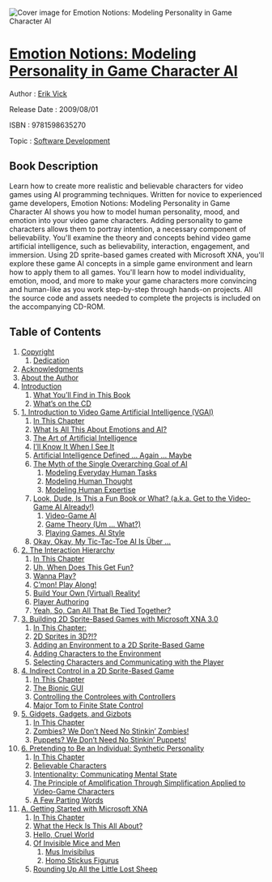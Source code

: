 ![Cover image for Emotion Notions: Modeling Personality in Game Character AI](https://imgdetail.ebookreading.net/cover/cover/software_development/EB9781598635270.jpg)

[Emotion Notions: Modeling Personality in Game Character AI](https://ebookreading.net/view/book/Emotion+Notions%3A+Modeling+Personality+in+Game+Character+AI-EB9781598635270_1.html "Emotion Notions: Modeling Personality in Game Character AI")
====================================================================================================================

Author : [Erik Vick](https://ebookreading.net/search/author/Erik+Vick)

Release Date : 2009/08/01

ISBN : 9781598635270

Topic : [Software Development](https://ebookreading.net/search/category/software-development)

Book Description
-----------------

Learn how to create more realistic and believable characters for video games using AI programming techniques. Written for novice to experienced game developers, Emotion Notions: Modeling Personality in Game Character AI shows you how to model human personality, mood, and emotion into your video game characters. Adding personality to game characters allows them to portray intention, a necessary component of believability. You'll examine the theory and concepts behind video game artificial intelligence, such as believability, interaction, engagement, and immersion. Using 2D sprite-based games created with Microsoft XNA, you'll explore these game AI concepts in a simple game environment and learn how to apply them to all games. You'll learn how to model individuality, emotion, mood, and more to make your game characters more convincing and human-like as you work step-by-step through hands-on projects. All the source code and assets needed to complete the projects is included on the accompanying CD-ROM.
              
Table of Contents
-----------------

1. [Copyright](https://ebookreading.net/view/book/Emotion+Notions%3A+Modeling+Personality+in+Game+Character+AI-EB9781598635270_1.html)
    1. [Dedication](https://ebookreading.net/view/book/Emotion+Notions%3A+Modeling+Personality+in+Game+Character+AI-EB9781598635270_1.html#ded01)
1. [Acknowledgments](https://ebookreading.net/view/book/Emotion+Notions%3A+Modeling+Personality+in+Game+Character+AI-EB9781598635270_2.html)
1. [About the Author](https://ebookreading.net/view/book/Emotion+Notions%3A+Modeling+Personality+in+Game+Character+AI-EB9781598635270_3.html)
1. [Introduction](https://ebookreading.net/view/book/Emotion+Notions%3A+Modeling+Personality+in+Game+Character+AI-EB9781598635270_4.html)
    1. [What You’ll Find in This Book](https://ebookreading.net/view/book/Emotion+Notions%3A+Modeling+Personality+in+Game+Character+AI-EB9781598635270_4.html#pre03lev1sec01)
    1. [What’s on the CD](https://ebookreading.net/view/book/Emotion+Notions%3A+Modeling+Personality+in+Game+Character+AI-EB9781598635270_4.html#pre03lev1sec02)
1. [1. Introduction to Video Game Artificial Intelligence (VGAI)](https://ebookreading.net/view/book/Emotion+Notions%3A+Modeling+Personality+in+Game+Character+AI-EB9781598635270_5.html)
    1. [In This Chapter](https://ebookreading.net/view/book/Emotion+Notions%3A+Modeling+Personality+in+Game+Character+AI-EB9781598635270_5.html#ch01lev1sec1)
    1. [What Is All This About Emotions and AI?](https://ebookreading.net/view/book/Emotion+Notions%3A+Modeling+Personality+in+Game+Character+AI-EB9781598635270_5.html#ch01lev1sec2)
    1. [The Art of Artificial Intelligence](https://ebookreading.net/view/book/Emotion+Notions%3A+Modeling+Personality+in+Game+Character+AI-EB9781598635270_5.html#ch01lev1sec3)
    1. [I’ll Know It When I See It](https://ebookreading.net/view/book/Emotion+Notions%3A+Modeling+Personality+in+Game+Character+AI-EB9781598635270_5.html#ch01lev1sec4)
    1. [Artificial Intelligence Defined … Again … Maybe](https://ebookreading.net/view/book/Emotion+Notions%3A+Modeling+Personality+in+Game+Character+AI-EB9781598635270_5.html#ch01lev1sec5)
    1. [The Myth of the Single Overarching Goal of AI](https://ebookreading.net/view/book/Emotion+Notions%3A+Modeling+Personality+in+Game+Character+AI-EB9781598635270_5.html#ch01lev1sec6)
        1. [Modeling Everyday Human Tasks](https://ebookreading.net/view/book/Emotion+Notions%3A+Modeling+Personality+in+Game+Character+AI-EB9781598635270_5.html#ch01lev2sec1)
        1. [Modeling Human Thought](https://ebookreading.net/view/book/Emotion+Notions%3A+Modeling+Personality+in+Game+Character+AI-EB9781598635270_5.html#ch01lev2sec2)
        1. [Modeling Human Expertise](https://ebookreading.net/view/book/Emotion+Notions%3A+Modeling+Personality+in+Game+Character+AI-EB9781598635270_5.html#ch01lev2sec3)
    1. [Look, Dude, Is This a Fun Book or What? (a.k.a. Get to the Video-Game AI Already!)](https://ebookreading.net/view/book/Emotion+Notions%3A+Modeling+Personality+in+Game+Character+AI-EB9781598635270_5.html#ch01lev1sec7)
        1. [Video-Game AI](https://ebookreading.net/view/book/Emotion+Notions%3A+Modeling+Personality+in+Game+Character+AI-EB9781598635270_5.html#ch01lev2sec4)
        1. [Game Theory (Um … What?)](https://ebookreading.net/view/book/Emotion+Notions%3A+Modeling+Personality+in+Game+Character+AI-EB9781598635270_5.html#ch01lev2sec5)
        1. [Playing Games, AI Style](https://ebookreading.net/view/book/Emotion+Notions%3A+Modeling+Personality+in+Game+Character+AI-EB9781598635270_5.html#ch01lev2sec6)
    1. [Okay, Okay, My Tic-Tac-Toe AI Is Über …](https://ebookreading.net/view/book/Emotion+Notions%3A+Modeling+Personality+in+Game+Character+AI-EB9781598635270_5.html#ch01lev1sec8)
1. [2. The Interaction Hierarchy](https://ebookreading.net/view/book/Emotion+Notions%3A+Modeling+Personality+in+Game+Character+AI-EB9781598635270_6.html)
    1. [In This Chapter](https://ebookreading.net/view/book/Emotion+Notions%3A+Modeling+Personality+in+Game+Character+AI-EB9781598635270_6.html#ch02lev1sec1)
    1. [Uh, When Does This Get Fun?](https://ebookreading.net/view/book/Emotion+Notions%3A+Modeling+Personality+in+Game+Character+AI-EB9781598635270_6.html#ch02lev1sec2)
    1. [Wanna Play?](https://ebookreading.net/view/book/Emotion+Notions%3A+Modeling+Personality+in+Game+Character+AI-EB9781598635270_6.html#ch02lev1sec3)
    1. [C’mon! Play Along!](https://ebookreading.net/view/book/Emotion+Notions%3A+Modeling+Personality+in+Game+Character+AI-EB9781598635270_6.html#ch02lev1sec4)
    1. [Build Your Own (Virtual) Reality!](https://ebookreading.net/view/book/Emotion+Notions%3A+Modeling+Personality+in+Game+Character+AI-EB9781598635270_6.html#ch02lev1sec5)
    1. [Player Authoring](https://ebookreading.net/view/book/Emotion+Notions%3A+Modeling+Personality+in+Game+Character+AI-EB9781598635270_6.html#ch02lev1sec6)
    1. [Yeah, So, Can All That Be Tied Together?](https://ebookreading.net/view/book/Emotion+Notions%3A+Modeling+Personality+in+Game+Character+AI-EB9781598635270_6.html#ch02lev1sec7)
1. [3. Building 2D Sprite-Based Games with Microsoft XNA 3.0](https://ebookreading.net/view/book/Emotion+Notions%3A+Modeling+Personality+in+Game+Character+AI-EB9781598635270_7.html)
    1. [In This Chapter:](https://ebookreading.net/view/book/Emotion+Notions%3A+Modeling+Personality+in+Game+Character+AI-EB9781598635270_7.html#ch03lev1sec1)
    1. [2D Sprites in 3D?!?](https://ebookreading.net/view/book/Emotion+Notions%3A+Modeling+Personality+in+Game+Character+AI-EB9781598635270_7.html#ch03lev1sec2)
    1. [Adding an Environment to a 2D Sprite-Based Game](https://ebookreading.net/view/book/Emotion+Notions%3A+Modeling+Personality+in+Game+Character+AI-EB9781598635270_7.html#ch03lev1sec3)
    1. [Adding Characters to the Environment](https://ebookreading.net/view/book/Emotion+Notions%3A+Modeling+Personality+in+Game+Character+AI-EB9781598635270_7.html#ch03lev1sec4)
    1. [Selecting Characters and Communicating with the Player](https://ebookreading.net/view/book/Emotion+Notions%3A+Modeling+Personality+in+Game+Character+AI-EB9781598635270_7.html#ch03lev1sec5)
1. [4. Indirect Control in a 2D Sprite-Based Game](https://ebookreading.net/view/book/Emotion+Notions%3A+Modeling+Personality+in+Game+Character+AI-EB9781598635270_8.html)
    1. [In This Chapter](https://ebookreading.net/view/book/Emotion+Notions%3A+Modeling+Personality+in+Game+Character+AI-EB9781598635270_8.html#ch04lev1sec1)
    1. [The Bionic GUI](https://ebookreading.net/view/book/Emotion+Notions%3A+Modeling+Personality+in+Game+Character+AI-EB9781598635270_8.html#ch04lev1sec2)
    1. [Controlling the Controlees with Controllers](https://ebookreading.net/view/book/Emotion+Notions%3A+Modeling+Personality+in+Game+Character+AI-EB9781598635270_8.html#ch04lev1sec3)
    1. [Major Tom to Finite State Control](https://ebookreading.net/view/book/Emotion+Notions%3A+Modeling+Personality+in+Game+Character+AI-EB9781598635270_8.html#ch04lev1sec4)
1. [5. Gidgets, Gadgets, and Gizbots](https://ebookreading.net/view/book/Emotion+Notions%3A+Modeling+Personality+in+Game+Character+AI-EB9781598635270_9.html)
    1. [In This Chapter](https://ebookreading.net/view/book/Emotion+Notions%3A+Modeling+Personality+in+Game+Character+AI-EB9781598635270_9.html#ch05lev1sec1)
    1. [Zombies? We Don’t Need No Stinkin’ Zombies!](https://ebookreading.net/view/book/Emotion+Notions%3A+Modeling+Personality+in+Game+Character+AI-EB9781598635270_9.html#ch05lev1sec2)
    1. [Puppets? We Don’t Need No Stinkin’ Puppets!](https://ebookreading.net/view/book/Emotion+Notions%3A+Modeling+Personality+in+Game+Character+AI-EB9781598635270_9.html#ch05lev1sec3)
1. [6. Pretending to Be an Individual: Synthetic Personality](https://ebookreading.net/view/book/Emotion+Notions%3A+Modeling+Personality+in+Game+Character+AI-EB9781598635270_10.html)
    1. [In This Chapter](https://ebookreading.net/view/book/Emotion+Notions%3A+Modeling+Personality+in+Game+Character+AI-EB9781598635270_10.html#ch06lev1sec1)
    1. [Believable Characters](https://ebookreading.net/view/book/Emotion+Notions%3A+Modeling+Personality+in+Game+Character+AI-EB9781598635270_10.html#ch06lev1sec2)
    1. [Intentionality: Communicating Mental State](https://ebookreading.net/view/book/Emotion+Notions%3A+Modeling+Personality+in+Game+Character+AI-EB9781598635270_10.html#ch06lev1sec3)
    1. [The Principle of Amplification Through Simplification Applied to Video-Game Characters](https://ebookreading.net/view/book/Emotion+Notions%3A+Modeling+Personality+in+Game+Character+AI-EB9781598635270_10.html#ch06lev1sec4)
    1. [A Few Parting Words](https://ebookreading.net/view/book/Emotion+Notions%3A+Modeling+Personality+in+Game+Character+AI-EB9781598635270_10.html#ch06lev1sec5)
1. [A. Getting Started with Microsoft XNA](https://ebookreading.net/view/book/Emotion+Notions%3A+Modeling+Personality+in+Game+Character+AI-EB9781598635270_11.html)
    1. [In This Chapter](https://ebookreading.net/view/book/Emotion+Notions%3A+Modeling+Personality+in+Game+Character+AI-EB9781598635270_11.html#app01lev1sec1)
    1. [What the Heck Is This All About?](https://ebookreading.net/view/book/Emotion+Notions%3A+Modeling+Personality+in+Game+Character+AI-EB9781598635270_11.html#app01lev1sec2)
    1. [Hello, Cruel World](https://ebookreading.net/view/book/Emotion+Notions%3A+Modeling+Personality+in+Game+Character+AI-EB9781598635270_11.html#app01lev1sec3)
    1. [Of Invisible Mice and Men](https://ebookreading.net/view/book/Emotion+Notions%3A+Modeling+Personality+in+Game+Character+AI-EB9781598635270_11.html#app01lev1sec4)
        1. [Mus Invisibilus](https://ebookreading.net/view/book/Emotion+Notions%3A+Modeling+Personality+in+Game+Character+AI-EB9781598635270_11.html#app01lev2sec1)
        1. [Homo Stickus Figurus](https://ebookreading.net/view/book/Emotion+Notions%3A+Modeling+Personality+in+Game+Character+AI-EB9781598635270_11.html#app01lev2sec2)
    1. [Rounding Up All the Little Lost Sheep](https://ebookreading.net/view/book/Emotion+Notions%3A+Modeling+Personality+in+Game+Character+AI-EB9781598635270_11.html#app01lev1sec5)
